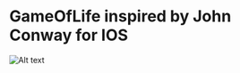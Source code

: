 GameOfLife inspired by John Conway for IOS
==========


![Alt text](https://yt3.ggpht.com/-KdgJnz1HIdQ/AAAAAAAAAAI/AAAAAAAAAAA/4vVN7slJqj4/s900-c-k-no/photo.jpg "Game O Life Screenshot")
